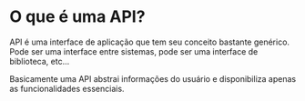 # O que é uma API?

API é uma interface de aplicação que tem seu conceito bastante genérico. Pode ser uma interface entre sistemas, pode ser uma interface de biblioteca, etc...

Basicamente uma API abstrai informações do usuário e disponibiliza apenas as funcionalidades essenciais.

